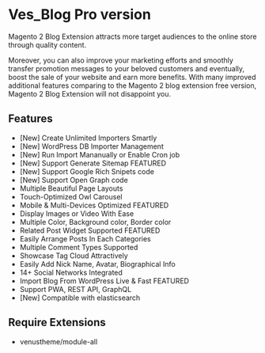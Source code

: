 # Ves_Blog Pro version

Magento 2 Blog Extension attracts more target audiences to the online store through quality content.

Moreover, you can also improve your marketing efforts and smoothly transfer promotion messages to your beloved customers and eventually, boost the sale of your website and earn more benefits. With many improved additional features comparing to the Magento 2 blog extension free version, Magento 2 Blog Extension will not disappoint you.

## Features

- [New] Create Unlimited Importers Smartly
- [New] WordPress DB Importer Management
- [New] Run Import Mananually or Enable Cron job
- [New] Support Generate Sitemap FEATURED
- [New] Support Google Rich Snipets code
- [New] Support Open Graph code
- Multiple Beautiful Page Layouts
- Touch-Optimized Owl Carousel
- Mobile & Multi-Devices Optimized FEATURED
- Display Images or Video With Ease
- Multiple Color, Background color, Border color
- Related Post Widget Supported FEATURED
- Easily Arrange Posts In Each Categories
- Multiple Comment Types Supported
- Showcase Tag Cloud Attractively
- Easily Add Nick Name, Avatar, Biographical Info
- 14+ Social Networks Integrated
- Import Blog From WordPress Live & Fast FEATURED
- Support PWA, REST API, GraphQL
- [New] Compatible with elasticsearch 
## Require Extensions
- venustheme/module-all
